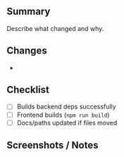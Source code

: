 ## Summary

Describe what changed and why.

## Changes
-

## Checklist
- [ ] Builds backend deps successfully
- [ ] Frontend builds (`npm run build`)
- [ ] Docs/paths updated if files moved

## Screenshots / Notes

